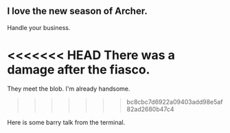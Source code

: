 ## I love the new season of Archer. 

Handle your business. 

<<<<<<< HEAD
There was a damage after the fiasco. 
=======
They meet the blob. I'm already handsome. 
>>>>>>> bc8cbc7d6922a09403add98e5af82ad2680b47c4


Here is some barry talk from the terminal. 
